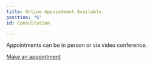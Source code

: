 ```yaml
---
title: Online Appointment Available
position: "6"
id: Consultation

---
```

Appointments can be in person or via video conference.

<a class="button" href="https://www.gorendezvous.com/homepage/111690" target="_blank">Make an appointment</a>